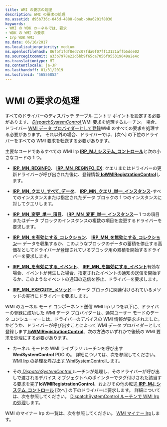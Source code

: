 ```yaml
---
title: WMI の要求の処理
description: WMI の要求の処理
ms.assetid: d95b736c-045d-4888-8bab-b0a6201f8830
keywords:
- WMI の WDK カーネルでは、要求
- WDK の WMI の要求
- Irp WDK WMI
ms.date: 06/16/2017
ms.localizationpriority: medium
ms.openlocfilehash: 86fbf1fdf8ed7c07fda0f07ff13121affb5dde02
ms.sourcegitcommit: a33b7978e22d5bb9f65ca7056f955319049a2e4c
ms.translationtype: MT
ms.contentlocale: ja-JP
ms.lasthandoff: 01/31/2019
ms.locfileid: "56556852"
---
```

# <a name="handling-wmi-requests"></a>WMI の要求の処理





すべてのドライバーのディスパッチ テーブル エントリ ポイントを設定する必要があります、 [ *DispatchSystemControl* ](https://docs.microsoft.com/windows-hardware/drivers/ddi/content/wdm/nc-wdm-driver_dispatch) WMI 要求を処理するルーチン。 場合、ドライバー [WMI データ プロバイダーとして登録](registering-as-a-wmi-data-provider.md)WMI のすべての要求を処理する必要があります。 それ以外の場合、ドライバーでは、[次へ] の下位のドライバーをすべての WMI 要求を転送する必要があります。

主要なコードであるすべての WMI Irp [ **IRP\_MJ\_システム\_コントロール**](https://msdn.microsoft.com/library/windows/hardware/ff550813)と次の小さなコードの 1 つ。

-   [**IRP\_MN\_REGINFO**](irp-mn-reginfo.md)、 [ **IRP\_MN\_REGINFO\_EX**](irp-mn-reginfo-ex.md): クエリまたはドライバーの更新ドライバーが呼び出された後に、登録情報[ **IoWMIRegistrationControl**](https://msdn.microsoft.com/library/windows/hardware/ff550480)します。

-   [**IRP\_MN\_クエリ\_すべて\_データ**](irp-mn-query-all-data.md)、 [ **IRP\_MN\_クエリ\_単一\_インスタンス**](irp-mn-query-single-instance.md)-すべてのインスタンスまたは指定されたデータ ブロックの 1 つのインスタンスに対してクエリします。

-   [**IRP\_MN\_変更\_単一\_項目**](irp-mn-change-single-item.md)、 [ **IRP\_MN\_変更\_単一\_インスタンス**](irp-mn-change-single-instance.md)— 1 つの項目またはデータ ブロックのインスタンスの複数の項目を変更するドライバーを要求します。

-   [**IRP\_MN\_を有効にする\_コレクション**](irp-mn-enable-collection.md)、 [ **IRP\_MN\_を無効にする\_コレクション**](irp-mn-disable-collection.md)— データを収集するか、このようなブロックのデータの蓄積を停止する高価なとしてドライバーが登録されているブロック用の累積を開始するドライバーを要求します。

-   [**IRP\_MN\_を有効にする\_イベント**](irp-mn-enable-events.md)、 [ **IRP\_MN\_を無効にする\_イベント**](irp-mn-disable-events.md)有効な場合、イベントが発生した場合、指定されたイベントの通知の送信を開始するか、このようなイベントの通知の送信を停止、ドライバーを要求します。

-   [**IRP\_MN\_EXECUTE\_メソッド**](irp-mn-execute-method.md)— データ ブロックに関連付けられているメソッドの実行にドライバーを要求します。

WMI のカーネル モード コンポーネント送信 WMI Irp いつを以下に、ドライバーの登録に成功した WMI データ プロバイダーは、通常ユーザー モードのデータ コンシューマーには、ドライバーのデバイスの WMI 情報が要求されました。 かどうか、ドライバーが呼び出すことによって WMI データ プロバイダーとして登録します[ **IoWMIRegistrationControl**](https://msdn.microsoft.com/library/windows/hardware/ff550480)、次の方法のいずれかで後続の WMI 要求を処理にする必要があります。

-   カーネル モードの WMI ライブラリ ルーチンを呼び出す**WmiSystemControl** PDO の。 詳細については、次を参照してください。 [WMI Irp の処理を呼び出す WmiSystemControl](calling-wmisystemcontrol-to-handle-wmi-irps.md)します。

-   その[ *DispatchSystemControl* ](https://docs.microsoft.com/windows-hardware/drivers/ddi/content/wdm/nc-wdm-driver_dispatch)ルーチンが処理し、そのドライバーが呼び出しで渡されるデバイス オブジェクトへのポインターでタグ付けされた該当する要求を完了**IoWMIRegistrationControl**、およびその他の転送[ **IRP\_MJ\_システム\_コントロール**](https://msdn.microsoft.com/library/windows/hardware/ff550813) [次へ] の下のドライバーに要求します。 詳細については、次を参照してください。 [DispatchSystemControl ルーチンで WMI Irp の処理](processing-wmi-irps-in-a-dispatchsystemcontrol-routine.md)します。

WMI のマイナー Irp の一覧は、次を参照してください。 [WMI マイナー Irp](wmi-minor-irps.md)します。 

 




